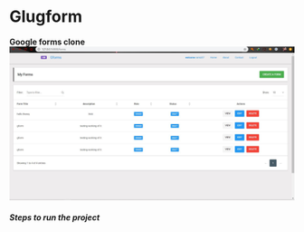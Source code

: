 # Glugform
<strong>Google forms clone</strong>
<br>
<img src="https://github.com/deadlycoder07/Glugform/blob/master/gform.JPG"></img>
<span class="label bg-primary"><h5><strong>Steps to run the project</strong><h5></span>
